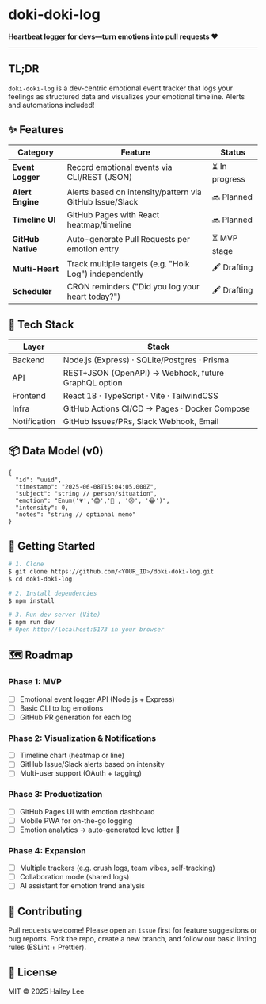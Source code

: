 # doki-doki-log

**Heartbeat logger for devs—turn emotions into pull requests ❤️**

---

## TL;DR

`doki-doki-log` is a dev-centric emotional event tracker that logs your feelings as structured data and visualizes your emotional timeline. Alerts and automations included!

## ✨ Features

| Category          | Feature                                                  | Status        |
| ----------------- | -------------------------------------------------------- | ------------- |
| **Event Logger**  | Record emotional events via CLI/REST (JSON)              | ⏳ In progress |
| **Alert Engine**  | Alerts based on intensity/pattern via GitHub Issue/Slack | 🔜 Planned    |
| **Timeline UI**   | GitHub Pages with React heatmap/timeline                 | 🔜 Planned    |
| **GitHub Native** | Auto-generate Pull Requests per emotion entry            | ⏳ MVP stage   |
| **Multi-Heart**   | Track multiple targets (e.g. "Hoik Log") independently   | 🖋️ Drafting  |
| **Scheduler**     | CRON reminders ("Did you log your heart today?")         | 🖋️ Drafting  |

## 💠 Tech Stack

| Layer        | Stack                                                |
| ------------ | ---------------------------------------------------- |
| Backend      | Node.js (Express) · SQLite/Postgres · Prisma         |
| API          | REST+JSON (OpenAPI) → Webhook, future GraphQL option |
| Frontend     | React 18 · TypeScript · Vite · TailwindCSS           |
| Infra        | GitHub Actions CI/CD → Pages · Docker Compose        |
| Notification | GitHub Issues/PRs, Slack Webhook, Email              |

## 📦 Data Model (v0)

```jsonc
{
  "id": "uuid",
  "timestamp": "2025-06-08T15:04:05.000Z",
  "subject": "string // person/situation",
  "emotion": "Enum('💗','😱','🚤', '😢', '😂')",
  "intensity": 0,
  "notes": "string // optional memo"
}
```

## 🚀 Getting Started

```bash
# 1. Clone
$ git clone https://github.com/<YOUR_ID>/doki-doki-log.git
$ cd doki-doki-log

# 2. Install dependencies
$ npm install

# 3. Run dev server (Vite)
$ npm run dev
# Open http://localhost:5173 in your browser
```

## 🗺️ Roadmap

### Phase 1: MVP

* [ ] Emotional event logger API (Node.js + Express)
* [ ] Basic CLI to log emotions
* [ ] GitHub PR generation for each log

### Phase 2: Visualization & Notifications

* [ ] Timeline chart (heatmap or line)
* [ ] GitHub Issue/Slack alerts based on intensity
* [ ] Multi-user support (OAuth + tagging)

### Phase 3: Productization

* [ ] GitHub Pages UI with emotion dashboard
* [ ] Mobile PWA for on-the-go logging
* [ ] Emotion analytics → auto-generated love letter 📝

### Phase 4: Expansion

* [ ] Multiple trackers (e.g. crush logs, team vibes, self-tracking)
* [ ] Collaboration mode (shared logs)
* [ ] AI assistant for emotion trend analysis

## 🤝 Contributing

Pull requests welcome! Please open an `issue` first for feature suggestions or bug reports. Fork the repo, create a new branch, and follow our basic linting rules (ESLint + Prettier).

## 📄 License

MIT © 2025 Hailey Lee
